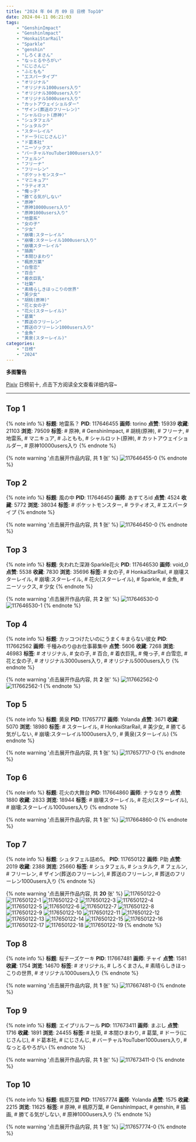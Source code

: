 ```yaml
---
title: "2024 年 04 月 09 日 日榜 Top10"
date: 2024-04-11 06:21:03
tags:
    - "GenshinImpact"
    - "Genshinlmpact"
    - "HonkaiStarRail"
    - "Sparkle"
    - "genshin"
    - "しろくまさん"
    - "なっとるやろがい"
    - "にじさんじ"
    - "ふともも"
    - "エスパータイプ"
    - "オリジナル"
    - "オリジナル1000users入り"
    - "オリジナル3000users入り"
    - "オリジナル5000users入り"
    - "カットアウェイショルダー"
    - "ザイン(葬送のフリーレン)"
    - "シャルロット(原神)"
    - "シュタフェル"
    - "シュタルク"
    - "スターレイル"
    - "ドーラ(にじさんじ)"
    - "ド葛本社"
    - "ニーソックス"
    - "バーチャルYouTuber1000users入り"
    - "フェルン"
    - "フリーナ"
    - "フリーレン"
    - "ポケットモンスター"
    - "マニキュア"
    - "ラティオス"
    - "俺っ子"
    - "勝てる気がしない"
    - "原神"
    - "原神10000users入り"
    - "原神1000users入り"
    - "地雷系"
    - "女の子"
    - "少女"
    - "崩壊:スターレイル"
    - "崩壊:スターレイル1000users入り"
    - "崩壊スターレイル"
    - "插画"
    - "本間ひまわり"
    - "楓原万葉"
    - "白雪恋"
    - "百合"
    - "着衣巨乳"
    - "社築"
    - "素晴らしきほっこりの世界"
    - "美少女"
    - "胡桃(原神)"
    - "花と女の子"
    - "花火(スターレイル)"
    - "葛葉"
    - "葬送のフリーレン"
    - "葬送のフリーレン1000users入り"
    - "金魚"
    - "黄泉(スターレイル)"
categories:
    - "日榜"
    - "2024"
---
```


<i class="fa fa-triangle-exclamation"></i>**多图警告**<i class="fa fa-triangle-exclamation"></i>

[Pixiv](https://www.pixiv.net/) 日榜前十, 点击下方阅读全文查看详细内容~

<!-- more -->

---

## Top 1

{% note info %}
**标题**: 地雷系？
**PID**: 117646455 **画师**: torino
**点赞**: 15939 **收藏**: 21103 **浏览**: 79509
**标签**: # 原神, # GenshinImpact, # 胡桃(原神), # フリーナ, # 地雷系, # マニキュア, # ふともも, # シャルロット(原神), # カットアウェイショルダー, # 原神10000users入り
{% endnote %}

{% note warning '点击展开作品内容, 共 **1** 张' %}
![117646455-0](https://i.pixiv.re/img-original/img/2024/04/08/00/00/20/117646455_p0.jpg)
{% endnote %}

## Top 2

{% note info %}
**标题**: 風の中
**PID**: 117646450 **画师**: あすてろid
**点赞**: 4524 **收藏**: 5772 **浏览**: 38034
**标签**: # ポケットモンスター, # ラティオス, # エスパータイプ
{% endnote %}

{% note warning '点击展开作品内容, 共 **1** 张' %}
![117646450-0](https://i.pixiv.re/img-original/img/2024/04/08/00/00/19/117646450_p0.png)
{% endnote %}

## Top 3

{% note info %}
**标题**: 失われた深淵·Sparkle花火
**PID**: 117646530 **画师**: void_0
**点赞**: 5538 **收藏**: 7830 **浏览**: 35696
**标签**: # 女の子, # HonkaiStarRail, # 崩壊スターレイル, # 崩壊:スターレイル, # 花火(スターレイル), # Sparkle, # 金魚, # ニーソックス, # 少女
{% endnote %}

{% note warning '点击展开作品内容, 共 **2** 张' %}
![117646530-0](https://i.pixiv.re/img-original/img/2024/04/08/00/00/33/117646530_p0.jpg)
![117646530-1](https://i.pixiv.re/img-original/img/2024/04/08/00/00/33/117646530_p1.jpg)
{% endnote %}

## Top 4

{% note info %}
**标题**: カッコつけたいのにうまくキまらない彼女
**PID**: 117662562 **画师**: 千種みのり@お仕事募集中
**点赞**: 5606 **收藏**: 7268 **浏览**: 46983
**标签**: # オリジナル, # 女の子, # 百合, # 着衣巨乳, # 俺っ子, # 白雪恋, # 花と女の子, # オリジナル3000users入り, # オリジナル5000users入り
{% endnote %}

{% note warning '点击展开作品内容, 共 **2** 张' %}
![117662562-0](https://i.pixiv.re/img-original/img/2024/04/08/17/12/03/117662562_p0.jpg)
![117662562-1](https://i.pixiv.re/img-original/img/2024/04/08/17/12/03/117662562_p1.jpg)
{% endnote %}

## Top 5

{% note info %}
**标题**: 黄泉
**PID**: 117657717 **画师**: Yolanda
**点赞**: 3671 **收藏**: 5070 **浏览**: 18980
**标签**: # スターレイル, # HonkaiStarRail, # 美少女, # 勝てる気がしない, # 崩壊:スターレイル1000users入り, # 黄泉(スターレイル)
{% endnote %}

{% note warning '点击展开作品内容, 共 **1** 张' %}
![117657717-0](https://i.pixiv.re/img-original/img/2024/04/08/12/06/09/117657717_p0.jpg)
{% endnote %}

## Top 6

{% note info %}
**标题**: 花火の大舞台
**PID**: 117664860 **画师**: ナラなきり
**点赞**: 1880 **收藏**: 2833 **浏览**: 18944
**标签**: # 崩壊スターレイル, # 花火(スターレイル), # 崩壊:スターレイル1000users入り
{% endnote %}

{% note warning '点击展开作品内容, 共 **1** 张' %}
![117664860-0](https://i.pixiv.re/img-original/img/2024/04/08/18/51/39/117664860_p0.png)
{% endnote %}

## Top 7

{% note info %}
**标题**: シュタフェル詰め5。
**PID**: 117650122 **画师**: P助
**点赞**: 2019 **收藏**: 2388 **浏览**: 25660
**标签**: # シュタフェル, # シュタルク, # フェルン, # フリーレン, # ザイン(葬送のフリーレン), # 葬送のフリーレン, # 葬送のフリーレン1000users入り
{% endnote %}

{% note warning '点击展开作品内容, 共 **20** 张' %}
![117650122-0](https://i.pixiv.re/img-original/img/2024/04/08/02/02/15/117650122_p0.jpg)
![117650122-1](https://i.pixiv.re/img-original/img/2024/04/08/02/02/15/117650122_p1.jpg)
![117650122-2](https://i.pixiv.re/img-original/img/2024/04/08/02/02/15/117650122_p2.jpg)
![117650122-3](https://i.pixiv.re/img-original/img/2024/04/08/02/02/15/117650122_p3.jpg)
![117650122-4](https://i.pixiv.re/img-original/img/2024/04/08/02/02/15/117650122_p4.jpg)
![117650122-5](https://i.pixiv.re/img-original/img/2024/04/08/02/02/15/117650122_p5.jpg)
![117650122-6](https://i.pixiv.re/img-original/img/2024/04/08/02/02/15/117650122_p6.jpg)
![117650122-7](https://i.pixiv.re/img-original/img/2024/04/08/02/02/15/117650122_p7.jpg)
![117650122-8](https://i.pixiv.re/img-original/img/2024/04/08/02/02/15/117650122_p8.jpg)
![117650122-9](https://i.pixiv.re/img-original/img/2024/04/08/02/02/15/117650122_p9.jpg)
![117650122-10](https://i.pixiv.re/img-original/img/2024/04/08/02/02/15/117650122_p10.jpg)
![117650122-11](https://i.pixiv.re/img-original/img/2024/04/08/02/02/15/117650122_p11.jpg)
![117650122-12](https://i.pixiv.re/img-original/img/2024/04/08/02/02/15/117650122_p12.jpg)
![117650122-13](https://i.pixiv.re/img-original/img/2024/04/08/02/02/15/117650122_p13.jpg)
![117650122-14](https://i.pixiv.re/img-original/img/2024/04/08/02/02/15/117650122_p14.jpg)
![117650122-15](https://i.pixiv.re/img-original/img/2024/04/08/02/02/15/117650122_p15.jpg)
![117650122-16](https://i.pixiv.re/img-original/img/2024/04/08/02/02/15/117650122_p16.jpg)
![117650122-17](https://i.pixiv.re/img-original/img/2024/04/08/02/02/15/117650122_p17.jpg)
![117650122-18](https://i.pixiv.re/img-original/img/2024/04/08/02/02/15/117650122_p18.jpg)
![117650122-19](https://i.pixiv.re/img-original/img/2024/04/08/02/02/15/117650122_p19.jpg)
{% endnote %}

## Top 8

{% note info %}
**标题**: 桜チーズケーキ
**PID**: 117667481 **画师**: チャイ
**点赞**: 1581 **收藏**: 1754 **浏览**: 14670
**标签**: # オリジナル, # しろくまさん, # 素晴らしきほっこりの世界, # オリジナル1000users入り
{% endnote %}

{% note warning '点击展开作品内容, 共 **1** 张' %}
![117667481-0](https://i.pixiv.re/img-original/img/2024/04/08/20/30/03/117667481_p0.png)
{% endnote %}

## Top 9

{% note info %}
**标题**: エイプリルフール
**PID**: 117673411 **画师**: まぶし
**点赞**: 1716 **收藏**: 1891 **浏览**: 24455
**标签**: # 社築, # 本間ひまわり, # 葛葉, # ドーラ(にじさんじ), # ド葛本社, # にじさんじ, # バーチャルYouTuber1000users入り, # なっとるやろがい
{% endnote %}

{% note warning '点击展开作品内容, 共 **1** 张' %}
![117673411-0](https://i.pixiv.re/img-original/img/2024/04/08/23/28/28/117673411_p0.jpg)
{% endnote %}

## Top 10

{% note info %}
**标题**: 楓原万葉
**PID**: 117657774 **画师**: Yolanda
**点赞**: 1575 **收藏**: 2215 **浏览**: 11625
**标签**: # 原神, # 楓原万葉, # Genshinlmpact, # genshin, # 插画, # 勝てる気がしない, # 原神1000users入り
{% endnote %}

{% note warning '点击展开作品内容, 共 **1** 张' %}
![117657774-0](https://i.pixiv.re/img-original/img/2024/04/08/12/09/57/117657774_p0.jpg)
{% endnote %}
